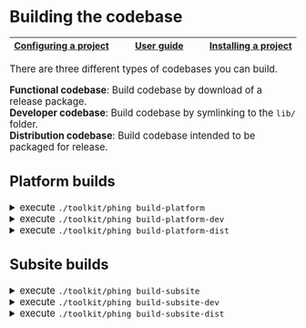 # Building the codebase

<big><table><thead><tr><th nowrap> [Configuring a project](./configuring-project.md#configuring-a-project) </th><th width="100%" align="center"> [User guide](../README.md#user-guide) </th><th nowrap> [Installing a project](./installing-project.md#installing-the-project) </th></tr></thead></table>

There are three different types of codebases you can build.

**Functional codebase**: Build codebase by download of a release package.<br>
**Developer codebase**: Build codebase by symlinking to the `lib/` folder.<br>
**Distribution codebase**: Build codebase intended to be packaged for release.<br>

## Platform builds

<details><p><summary>execute <code>./toolkit/phing build-platform</code></summary></p>

This build downloads the latest released platform deploy package depending on
what version you specified as the platform.package.version property. After
download it is unpacked to the build folder. This build is mainly used by subsites
that need to test their code on a specific platform version.
</p></details>

<!-- <details><p><summary>execute <code>composer create-project ec-europa/platform toolkit-demo dev-master</code></summary> 

Clones the repository with the master branch and runs composer install in the
root of the project. You will be prompted to keep or remove the version control
system before starting the installation.
</p></details>
<details><p><summary>execute <code>nano build.develop.props</code></summary>

Put the properties file in the root of your project and add the build properties
you wish to set. For more information on the list of available build properties
refer to the [build.default.props] file that is provided by the toolkit.
</p></details> -->
<details><p><summary>execute <code>./toolkit/phing build-platform-dev</code></summary></p>

Build the actual codebase, this will transform your `lib/` and
`resources/` folder into a Drupal codebase which you can installed. This action by
default will start by backing up any site specific files if there were any
present.

Currently platform-dev has not migrated to the toolkit yet for building their
codebase. This is a work in progress. If you are developing for a subsite this
part of the documentation does not apply to your codebase.
</p></details>
<!-- <details><p><summary>execute <code>./toolkit/phing build-subsite</code></summary>

This feature has not been implemented yet. It would allow platform developers
to install any subsite that is using the platform. To complete this feature, CI
needs to be fully implmented so subsites have a deploy package available for
download.
</p></details> -->
<details><p><summary>execute <code>./toolkit/phing build-platform-dist</code></summary></p>

Build the distribution files for a single profile. You can change the profile
either through changing the property in your build properties file or through
defining it in the command itself with the `-D 'profile'=` option.

This build will only build the files necessary for deployment and the result 
will be compressed and uploaded to github when your project gets tagged
for release. After the release this package will be available for download by
the `./toolkit/phing build-platform` command.
</p></details>

## Subsite builds

<details><p><summary>execute <code>./toolkit/phing build-subsite</code></summary></p>

This build downloads and unpacks the latest released subsite deploy package and
unpacks it to the `build/sites/all` folder. This build will be mainly used
by platform who need to test subsite configurations on their codebase.

This build will download the latest release package of the version you define in
your build properties file. Currently subsites are not yet using the release
assets for deployment so the command will not give you any code.
</p></details>

<!-- <details><p><summary>execute <code>composer create-project ec-europa/subsite toolkit-demo dev-master</code></summary>

Clones the repository with the master branch and runs composer install in the
root of the project. You will be prompted to keep or remove the version control
system before starting the installation.
</p></details>
<details><p><summary>execute <code>nano build.develop.props</code></summary>

Put the properties file in the root of your project and add the build properties
you wish to set. For more information on the list of available build properties
refer to the [build.default.props] file that is provided by the toolkit.
</p></details>
<details><p><summary>execute <code>./toolkit/phing build-platform</code></summary>

Downloads the platform package of which you defined the version in your build
properties. After succesful download it will unpack the package into the
`build/` folder of your project.
</p></details> -->
<details><p><summary>execute <code>./toolkit/phing build-subsite-dev</code></summary>

Builds all resources and symlinks the individual modules, themes and libraries
to their location in the lib/ folder. The `build/sites/all` folder effectively becomes a
mirror of `lib/`.
</p></details>

<details><p><summary>execute <code>./toolkit/phing build-subsite-dist</code></summary></p>

Build the distribution files for a single subsite, you can change the subsite
either through changing the property in your build properties file or through
defining it in the command itself with the `-D 'subsite'=` option.

This build will only build the files necessary for deployment. The result of the
build will be compressed and uploaded to github when your project gets tagged
for release. After the release this package will be available for download by
the `./toolkit/phing build-subsite` command.
</p></details>